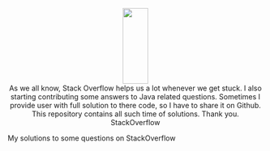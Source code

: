 <p align="center">
    <a href="https://stackoverflow.com/users/11683039/jagrit?tab=profile">
        <img height=150 width=50 src="https://cdn.sstatic.net/Sites/stackoverflow/company/Img/logos/so/so-logo.png?v=9c558ec15d8a">
    </a>
    <br>As we all know, Stack Overflow helps us a lot whenever we get stuck. I also starting contributing some answers to Java related questions. Sometimes I provide user with full solution to there code, so I have to share it on Github. This repository contains all such time of solutions. Thank you. 
</





# StackOverflow
My solutions to some questions on StackOverflow
